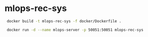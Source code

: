 # mlops-reс-sys

```bash
 docker build -t mlops-rec-sys -f docker/Dockerfile .
```

```bash
 docker run -d --name mlops-server -p 50051:50051 mlops-rec-sys
```
